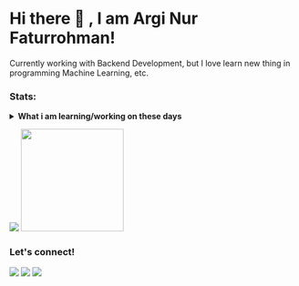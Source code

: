 # Hi there 👋 , I am Argi Nur Faturrohman!
Currently working with Backend Development, but I love learn new thing in programming Machine Learning, etc.  

### Stats:
<details>
 <summary><strong>What i am learning/working on these days</strong></summary>
    - 🔭 I’m currently working on Backend Development </br>
    - 🤔 I’m looking for help with master of programming. hihi </br>
    - 💬 Ask me about anything.</br>
    - 📫 How to reach me: <a href="mailto:argifatur@gmail.com">Email me!</a>  </br>
    - 😄 Pronouns: He/Him </br>
    - ⚡ Fun fact: ... </br>
</details>
<p>
    <img src="https://github-readme-stats.vercel.app/api?username=argifatur&hide=contribs,prs&show_icons=true&hide_border=true&title_color=000" />
    <img src="https://github-readme-stats.vercel.app/api/top-langs/?username=argifatur&layout=compact" height=180 />
</p>

### Let's connect!
<p>
    <a href="https://argifatur.github.io" target="blank"><img src="https://img.shields.io/badge/Website-https://argifatur.github.io-green?" /></a>
    <a href="https://linkedin.com/in/argifatur" target="blank"><img src="https://img.shields.io/badge/Argi_Nur_Faturrohman-30302f?style=flat&logo=linkedin" /></a>
    <a href="https://medium.com/@argifatur" target="blank"><img src="https://img.shields.io/badge/Argi_Nur_Faturrohman-30302f?style=flat&logo=medium" /></a>
</p>

<!--
**argifatur/argifatur** is a ✨ _special_ ✨ repository because its `README.md` (this file) appears on your GitHub profile.

Here are some ideas to get you started:

- 🔭 I’m currently working on ...
- 🌱 I’m currently learning ...
- 👯 I’m looking to collaborate on ...
- 🤔 I’m looking for help with ...
- 💬 Ask me about ...
- 📫 How to reach me: ...
- 😄 Pronouns: ...
- ⚡ Fun fact: ...
-->
